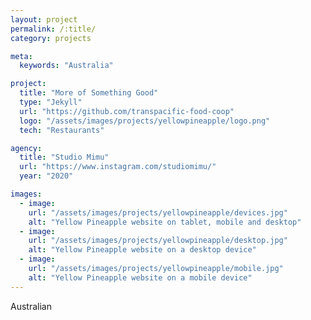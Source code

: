 ```yaml
---
layout: project
permalink: /:title/
category: projects

meta:
  keywords: "Australia"

project:
  title: "More of Something Good"
  type: "Jekyll"
  url: "https://github.com/transpacific-food-coop"
  logo: "/assets/images/projects/yellowpineapple/logo.png"
  tech: "Restaurants"

agency:
  title: "Studio Mimu"
  url: "https://www.instagram.com/studiomimu/"
  year: "2020"

images:
  - image:
    url: "/assets/images/projects/yellowpineapple/devices.jpg"
    alt: "Yellow Pineapple website on tablet, mobile and desktop"
  - image:
    url: "/assets/images/projects/yellowpineapple/desktop.jpg"
    alt: "Yellow Pineapple website on a desktop device"
  - image:
    url: "/assets/images/projects/yellowpineapple/mobile.jpg"
    alt: "Yellow Pineapple website on a mobile device"
---
```

<p>Australian</p>